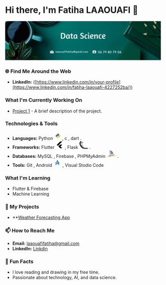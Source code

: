 # Hi there, I'm Fatiha LAAOUAFI 👋
<img src="image.png"></img>
### 🌐 Find Me Around the Web
- **LinkedIn:** ([https://www.linkedin.com/in/your-profile](https://www.linkedin.com/in/fatiha-laaouafi-4227252ba/))

###  What I'm Currently Working On
- [Project 1](https://github.com/LAAOUAFIFATIHA/project1) - A brief description of the project.

###  Technologies & Tools
- **Languages:** Python  <img src="python.png" style="wiedth:40px; height:26px"></img>, c , dart .
- **Frameworks:** Flutter <img src="9055802_bxl_flutter_icon.png" style="wiedth:40px; height:26px"></img> , Flask <img src="flask.png" style="wiedth:40px; height:26px"></img> .
- **Databases:** MySQL  , Firebase , PHPMyAdmin <img src="myPhp.png" style="wiedth:40px; height:26px"></img> .
- **Tools:** Git , Android <img src="Android.png" style="wiedth:40px; height:26px"></img> , Visual Stodio Code


###  What I'm Learning
- Flutter & Firebase
- Machine Learning


### 🚀 My Projects
- **[Weather Forecasting App](https://github.com/your-username/weather-app)


### 📫 How to Reach Me
- **Email:** <a href="laaouafifatiha@gmail.com"> laaouafifatiha@gmail.com </a>
- **LinkedIn:** <a href="https://www.linkedin.com/in/fatiha-laaouafi-4227252ba/"> Linkdin </a>

### 🎯 Fun Facts
- I love reading and drawing in my free time.
- Passionate about technology, AI, and data science.

